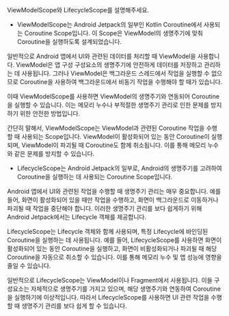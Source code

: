 ViewModelScope와 LifecycleScope를 설명해주세요.

- ViewModelScope는 Android Jetpack의 일부인 Kotlin Coroutine에서 사용되는 Coroutine Scope입니다. 이 Scope은 ViewModel의 생명주기에 맞춰 Coroutine을 실행하도록 설계되었습니다.

일반적으로 Android 앱에서 UI와 관련된 데이터를 처리할 때 ViewModel을 사용합니다. ViewModel은 앱 구성 구성요소의 생명주기에 안전하게 데이터를 저장하고 관리하는 데 사용됩니다. 그러나 ViewModel은 백그라운드 스레드에서 작업을 실행할 수 없으므로 Coroutine을 사용하여 백그라운드에서 비동기 작업을 수행해야 할 때가 있습니다.

이때 ViewModelScope를 사용하면 ViewModel의 생명주기와 연동되어 Coroutine을 실행할 수 있습니다. 이는 메모리 누수나 부적절한 생명주기 관리로 인한 문제를 방지하기 위한 안전한 방법입니다.

간단히 말해서, ViewModelScope는 ViewModel과 관련된 Coroutine 작업을 수행할 때 사용되는 Scope입니다. ViewModel이 활성화되어 있는 동안 Coroutine이 실행되며, ViewModel이 파괴될 때 Coroutine도 함께 취소됩니다. 이를 통해 메모리 누수와 같은 문제를 방지할 수 있습니다.

- LifecycleScope는 Android Jetpack의 일부로, Android의 생명주기를 고려하여 Coroutine을 실행하는 데 사용되는 Coroutine Scope입니다.

Android 앱에서 UI와 관련된 작업을 수행할 때 생명주기 관리는 매우 중요합니다. 예를 들어, 화면이 활성화되어 있을 때만 작업을 수행하고, 화면이 백그라운드로 이동하거나 파괴될 때 작업을 중단해야 합니다. 이러한 생명주기 관리를 보다 쉽게하기 위해 Android Jetpack에서는 Lifecycle 객체를 제공합니다.

LifecycleScope는 Lifecycle 객체와 함께 사용되며, 특정 Lifecycle에 바인딩된 Coroutine을 실행하는 데 사용됩니다. 예를 들어, LifecycleScope를 사용하면 화면이 활성화되어 있는 동안 Coroutine을 실행하고, 화면이 비활성화되거나 파괴될 때 해당 Coroutine을 자동으로 취소할 수 있습니다. 이를 통해 메모리 누수 및 앱 성능에 영향을 줄일 수 있습니다.

일반적으로 LifecycleScope는 ViewModel이나 Fragment에서 사용됩니다. 이들 구성요소는 자체적으로 생명주기를 가지고 있으며, 해당 생명주기와 연동하여 Coroutine을 실행하기에 이상적입니다. 따라서 LifecycleScope를 사용하면 UI 관련 작업을 수행할 때 생명주기 관리를 보다 쉽게 할 수 있습니다.
